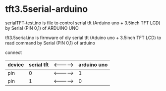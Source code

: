 # tft3.5serial-arduino

serialTFT-test.ino is file to control serial tft (Arduino uno + 3.5inch TFT LCD) by Serial (PIN 0,1) of ARDUINO UNO 

tft3.5serial.ino is firmware of diy serial tft (Aduino uno + 3.5inch TFT LCD) to read command by Serial (PIN 0,1) of arduino


connect

device | serial tft | <-----> | arduino uno 
--- | --- | --- | ---
pin | 0 | <-----> | 1 
pin | 1 | <-----> | 0

